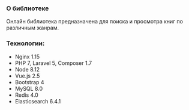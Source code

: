 ### О библиотеке
Онлайн библиотека предназначена для поиска и просмотра книг по различным жанрам.

### Технологии:
* Nginx 1.15
* PHP 7, Laravel 5, Composer 1.7
* Node 8.12
* Vue.js 2.5
* Bootstrap 4
* MySQL 8.0
* Redis 4.0
* Elasticsearch 6.4.1